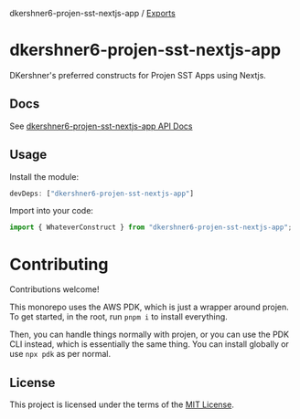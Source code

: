 dkershner6-projen-sst-nextjs-app / [Exports](modules.md)

# dkershner6-projen-sst-nextjs-app

DKershner's preferred constructs for Projen SST Apps using Nextjs.

## Docs

See [dkershner6-projen-sst-nextjs-app API Docs](docs/modules.md)

## Usage

Install the module:

```typescript
devDeps: ["dkershner6-projen-sst-nextjs-app"]
```

Import into your code:

```typescript
import { WhateverConstruct } from "dkershner6-projen-sst-nextjs-app";
```

# Contributing

Contributions welcome!

This monorepo uses the AWS PDK, which is just a wrapper around projen. To get started, in the root, run `pnpm i` to install everything.

Then, you can handle things normally with projen, or you can use the PDK CLI instead, which is essentially the same thing. You can install globally or use `npx pdk` as per normal.

## License

This project is licensed under the terms of the [MIT License](LICENSE.md).
